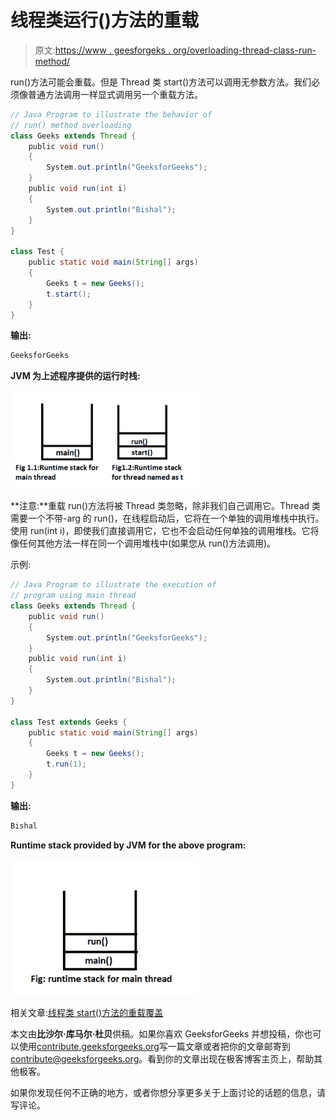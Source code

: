 # 线程类运行()方法的重载

> 原文:[https://www . geesforgeks . org/overloading-thread-class-run-method/](https://www.geeksforgeeks.org/overloading-thread-class-run-method/)

run()方法可能会重载。但是 Thread 类 start()方法可以调用无参数方法。我们必须像普通方法调用一样显式调用另一个重载方法。

```java
// Java Program to illustrate the behavior of
// run() method overloading
class Geeks extends Thread {
    public void run()
    {
        System.out.println("GeeksforGeeks");
    }
    public void run(int i)
    {
        System.out.println("Bishal");
    }
} 

class Test {
    public static void main(String[] args)
    {
        Geeks t = new Geeks();
        t.start();
    }
}
```

**输出:**

```java
GeeksforGeeks
```

**JVM 为上述程序提供的运行时栈:**

![](img/66af99f164520598c57b34fbf4e0ad44.png)

**注意:**重载 run()方法将被 Thread 类忽略，除非我们自己调用它。Thread 类需要一个不带-arg 的 run()，在线程启动后，它将在一个单独的调用堆栈中执行。使用 run(int i)，即使我们直接调用它，它也不会启动任何单独的调用堆栈。它将像任何其他方法一样在同一个调用堆栈中(如果您从 run()方法调用)。

示例:

```java
// Java Program to illustrate the execution of
// program using main thread
class Geeks extends Thread {
    public void run()
    {
        System.out.println("GeeksforGeeks");
    }
    public void run(int i)
    {
        System.out.println("Bishal");
    }
} 

class Test extends Geeks {
    public static void main(String[] args)
    {
        Geeks t = new Geeks();
        t.run(1);
    }
}
```

**输出:**

```java
Bishal

```

**Runtime stack provided by JVM for the above program:**

![](img/d5ce9033872c2e06d05799987e64a0a2.png)

相关文章:[线程类 start()方法的重载覆盖](https://www.geeksforgeeks.org/overriding-thread-class-start-method/)

本文由**比沙尔·库马尔·杜贝**供稿。如果你喜欢 GeeksforGeeks 并想投稿，你也可以使用[contribute.geeksforgeeks.org](http://www.contribute.geeksforgeeks.org)写一篇文章或者把你的文章邮寄到 contribute@geeksforgeeks.org。看到你的文章出现在极客博客主页上，帮助其他极客。

如果你发现任何不正确的地方，或者你想分享更多关于上面讨论的话题的信息，请写评论。